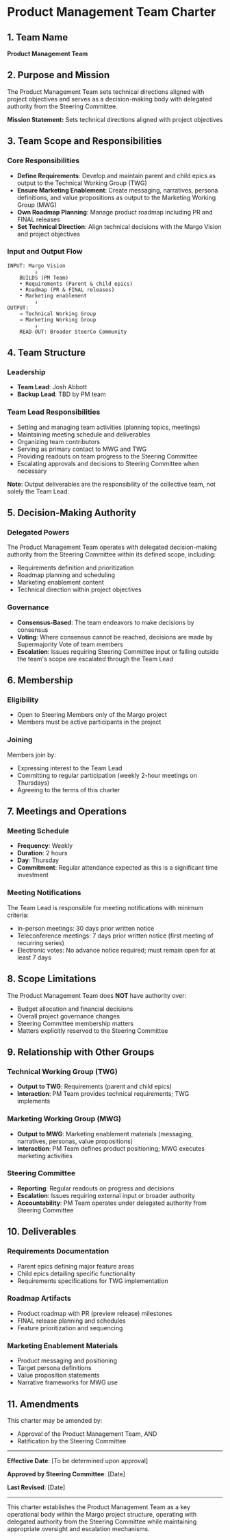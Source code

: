 # Product Management Team Charter

## 1. Team Name
**Product Management Team**

## 2. Purpose and Mission
The Product Management Team sets technical directions aligned with project objectives and serves as a decision-making body with delegated authority from the Steering Committee.

**Mission Statement:** Sets technical directions aligned with project objectives

## 3. Team Scope and Responsibilities

### Core Responsibilities
- **Define Requirements**: Develop and maintain parent and child epics as output to the Technical Working Group (TWG)
- **Ensure Marketing Enablement**: Create messaging, narratives, persona definitions, and value propositions as output to the Marketing Working Group (MWG)
- **Own Roadmap Planning**: Manage product roadmap including PR and FINAL releases
- **Set Technical Direction**: Align technical decisions with the Margo Vision and project objectives

### Input and Output Flow
```
INPUT: Margo Vision
         ↓
    BUILDS (PM Team)
    • Requirements (Parent & child epics)
    • Roadmap (PR & FINAL releases)
    • Marketing enablement
         ↓
OUTPUT: 
    → Technical Working Group
    → Marketing Working Group
         ↓
    READ-OUT: Broader SteerCo Community
```

## 4. Team Structure

### Leadership
- **Team Lead**: Josh Abbott
- **Backup Lead**: TBD by PM team

### Team Lead Responsibilities
- Setting and managing team activities (planning topics, meetings)
- Maintaining meeting schedule and deliverables
- Organizing team contributors
- Serving as primary contact to MWG and TWG
- Providing readouts on team progress to the Steering Committee
- Escalating approvals and decisions to Steering Committee when necessary

**Note**: Output deliverables are the responsibility of the collective team, not solely the Team Lead.

## 5. Decision-Making Authority

### Delegated Powers
The Product Management Team operates with delegated decision-making authority from the Steering Committee within its defined scope, including:
- Requirements definition and prioritization
- Roadmap planning and scheduling
- Marketing enablement content
- Technical direction within project objectives

### Governance
- **Consensus-Based**: The team endeavors to make decisions by consensus
- **Voting**: Where consensus cannot be reached, decisions are made by Supermajority Vote of team members
- **Escalation**: Issues requiring Steering Committee input or falling outside the team's scope are escalated through the Team Lead

## 6. Membership

### Eligibility
- Open to Steering Members only of the Margo project
- Members must be active participants in the project

### Joining
Members join by:
- Expressing interest to the Team Lead
- Committing to regular participation (weekly 2-hour meetings on Thursdays)
- Agreeing to the terms of this charter

## 7. Meetings and Operations

### Meeting Schedule
- **Frequency**: Weekly
- **Duration**: 2 hours
- **Day**: Thursday
- **Commitment**: Regular attendance expected as this is a significant time investment

### Meeting Notifications
The Team Lead is responsible for meeting notifications with minimum criteria:
- In-person meetings: 30 days prior written notice
- Teleconference meetings: 7 days prior written notice (first meeting of recurring series)
- Electronic votes: No advance notice required; must remain open for at least 7 days

## 8. Scope Limitations

The Product Management Team does **NOT** have authority over:
- Budget allocation and financial decisions
- Overall project governance changes
- Steering Committee membership matters
- Matters explicitly reserved to the Steering Committee

## 9. Relationship with Other Groups

### Technical Working Group (TWG)
- **Output to TWG**: Requirements (parent and child epics)
- **Interaction**: PM Team provides technical requirements; TWG implements

### Marketing Working Group (MWG)
- **Output to MWG**: Marketing enablement materials (messaging, narratives, personas, value propositions)
- **Interaction**: PM Team defines product positioning; MWG executes marketing activities

### Steering Committee
- **Reporting**: Regular readouts on progress and decisions
- **Escalation**: Issues requiring external input or broader authority
- **Accountability**: PM Team operates under delegated authority from Steering Committee

## 10. Deliverables

### Requirements Documentation
- Parent epics defining major feature areas
- Child epics detailing specific functionality
- Requirements specifications for TWG implementation

### Roadmap Artifacts
- Product roadmap with PR (preview release) milestones
- FINAL release planning and schedules
- Feature prioritization and sequencing

### Marketing Enablement Materials
- Product messaging and positioning
- Target persona definitions
- Value proposition statements
- Narrative frameworks for MWG use

## 11. Amendments

This charter may be amended by:
- Approval of the Product Management Team, AND
- Ratification by the Steering Committee

---

**Effective Date**: [To be determined upon approval]

**Approved by Steering Committee**: [Date]

**Last Revised**: [Date]

---

This charter establishes the Product Management Team as a key operational body within the Margo project structure, operating with delegated authority from the Steering Committee while maintaining appropriate oversight and escalation mechanisms.
